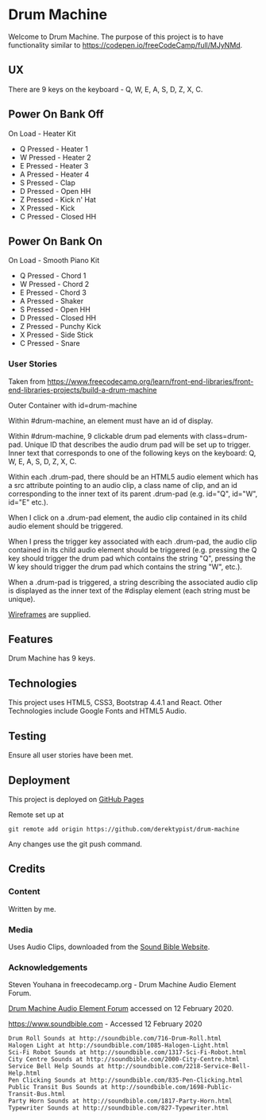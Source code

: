 # Drum Machine
 
Welcome to Drum Machine.  The purpose of this project is to have functionality similar to
https://codepen.io/freeCodeCamp/full/MJyNMd.

## UX

There are 9 keys on the keyboard - Q, W, E, A, S, D, Z, X, C.

Power On Bank Off
-----------------

On Load - Heater Kit

* Q Pressed - Heater 1
* W Pressed - Heater 2
* E Pressed - Heater 3
* A Pressed - Heater 4
* S Pressed - Clap
* D Pressed - Open HH
* Z Pressed - Kick n' Hat
* X Pressed - Kick
* C Pressed - Closed HH

Power On Bank On
----------------

On Load - Smooth Piano Kit

* Q Pressed - Chord 1
* W Pressed - Chord 2
* E Pressed - Chord 3
* A Pressed - Shaker
* S Pressed - Open HH
* D Pressed - Closed HH
* Z Pressed - Punchy Kick
* X Pressed - Side Stick
* C Pressed - Snare

### User Stories

Taken from https://www.freecodecamp.org/learn/front-end-libraries/front-end-libraries-projects/build-a-drum-machine

Outer Container with id=drum-machine

Within #drum-machine, an element must have an id of display.

Within #drum-machine, 9 clickable drum pad elements with class=drum-pad.  Unique ID that describes the
audio drum pad will be set up to trigger.  Inner text that corresponds to one of the following keys on the
keyboard: Q, W, E, A, S, D, Z, X, C.

Within each .drum-pad, there should be an HTML5 audio element which has a 
src attribute pointing to an audio clip, a class name of clip, 
and an id corresponding to the inner text of its parent .drum-pad (e.g. id="Q", id="W", id="E" etc.).

When I click on a .drum-pad element, the audio clip contained in its child audio element should be triggered.

When I press the trigger key associated with each .drum-pad, the audio clip contained in its child audio element should be triggered (e.g. pressing the Q key should trigger the drum pad which contains the string "Q", 
pressing the W key should trigger the drum pad which contains the string "W", etc.).

When a .drum-pad is triggered, a string describing the associated 
audio clip is displayed as the inner text of the #display element (each string must be unique).

[Wireframes](wireframes/wireframe-drum-machine.png) are supplied.

## Features

Drum Machine has 9 keys.

## Technologies

This project uses HTML5, CSS3, Bootstrap 4.4.1 and React.  Other Technologies include Google Fonts and HTML5 Audio.

## Testing

Ensure all user stories have been met.

## Deployment

This project is deployed on [GitHub Pages](https://derektypist.github.io/drum-machine)

Remote set up at

    git remote add origin https://github.com/derektypist/drum-machine
    
Any changes use the git push command.


## Credits

### Content

Written by me.

### Media

Uses Audio Clips, downloaded from the [Sound Bible Website](https://www.soundbible.com).

### Acknowledgements

Steven Youhana in freecodecamp.org - Drum Machine Audio Element Forum.

[Drum Machine Audio Element Forum](https://www.freecodecamp.org/forum/t/drum-machine-audio-element/210860) accessed
on 12 February 2020.

https://www.soundbible.com - Accessed 12 February 2020

    Drum Roll Sounds at http://soundbible.com/716-Drum-Roll.html
    Halogen Light at http://soundbible.com/1085-Halogen-Light.html
    Sci-Fi Robot Sounds at http://soundbible.com/1317-Sci-Fi-Robot.html
    City Centre Sounds at http://soundbible.com/2000-City-Centre.html
    Service Bell Help Sounds at http://soundbible.com/2218-Service-Bell-Help.html
    Pen Clicking Sounds at http://soundbible.com/835-Pen-Clicking.html
    Public Transit Bus Sounds at http://soundbible.com/1698-Public-Transit-Bus.html
    Party Horn Sounds at http://soundbible.com/1817-Party-Horn.html
    Typewriter Sounds at http://soundbible.com/827-Typewriter.html
    